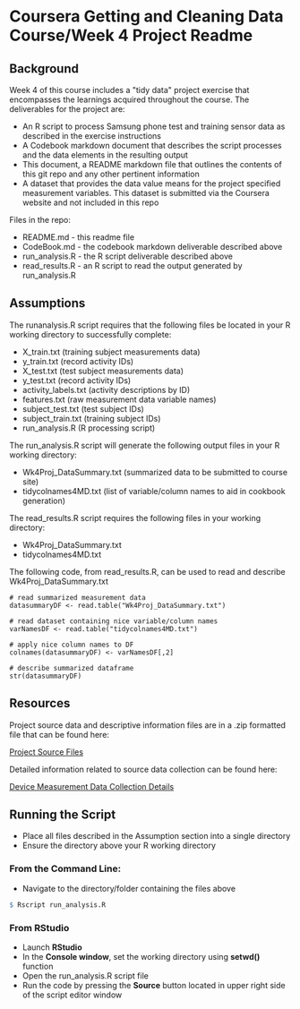 # Coursera Getting and Cleaning Data Course/Week 4 Project Readme

## Background

Week 4 of this course includes a "tidy data" project exercise that encompasses the learnings acquired throughout the course.  The deliverables for the project are:

 * An R script to process Samsung phone test and training sensor data as described in the exercise instructions
 * A Codebook markdown document that describes the script processes and the data elements in the resulting output
 * This document, a README markdown file that outlines the contents of this git repo and any other pertinent information
 * A dataset that provides the data value means for the project specified measurement variables.  This dataset is submitted via the Coursera website and not included in this repo
 
Files in the repo:
* README.md - this readme file
* CodeBook.md - the codebook markdown deliverable described above
* run_analysis.R - the R script deliverable described above
* read_results.R - an R script to read the output generated by run_analysis.R

## Assumptions

The runanalysis.R script requires that the following files be located in your R working directory to successfully complete:
* X_train.txt (training subject measurements data)
* y_train.txt (record activity IDs)
* X_test.txt (test subject measurements data)
* y_test.txt (record activity IDs)
* activity_labels.txt (activity descriptions by ID)
* features.txt (raw measurement data variable names)
* subject_test.txt (test subject IDs)
* subject_train.txt (training subject IDs)
* run_analysis.R (R processing script)

The run_analysis.R script will generate the following output files in your R working directory:
* Wk4Proj_DataSummary.txt (summarized data to be submitted to course site)
* tidycolnames4MD.txt (list of variable/column names to aid in cookbook generation)

The read_results.R script requires the following files in your working directory:
* Wk4Proj_DataSummary.txt
* tidycolnames4MD.txt

The following code, from read_results.R, can be used to read and describe Wk4Proj_DataSummary.txt

```
# read summarized measurement data
datasummaryDF <- read.table("Wk4Proj_DataSummary.txt")

# read dataset containing nice variable/column names
varNamesDF <- read.table("tidycolnames4MD.txt")

# apply nice column names to DF
colnames(datasummaryDF) <- varNamesDF[,2]

# describe summarized dataframe
str(datasummaryDF)
```

## Resources

Project source data and descriptive information files are in a .zip formatted file that can be found here:

[Project Source Files](https://d396qusza40orc.cloudfront.net/getdata%2Fprojectfiles%2FUCI%20HAR%20Dataset.zip)

Detailed information related to source data collection can be found here:

[Device Measurement Data Collection Details](http://archive.ics.uci.edu/ml/datasets/Human+Activity+Recognition+Using+Smartphones)

## Running the Script

* Place all files described in the Assumption section into a single directory
* Ensure the directory above your R working directory

### From the Command Line:

* Navigate to the directory/folder containing the files above

```R
$ Rscript run_analysis.R
```

### From RStudio

* Launch **RStudio**
* In the **Console window**, set the working directory using **setwd()** function
* Open the run_analysis.R script file
* Run the code by pressing the **Source** button located in upper right side of the script editor window
